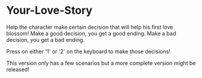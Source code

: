 # Your-Love-Story
 
Help the character make certain decision that will help his first love blossom! Make a good decision, you get a good ending. Make a bad decision, you get a bad ending.

Press on either '1' or '2' on the keyboard to make those decisions!

This version only has a few scenarios but a more complete version might be released!
